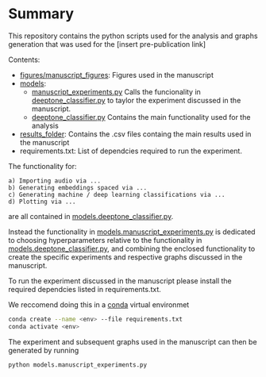 # Summary

This repository contains the python scripts used for the analysis and graphs generation that was used for the [insert pre-publication link]

Contents:

- [figures/manuscript_figures](https://docs.conda.io/en/latest/): Figures used in the manuscript
- [models](https://docs.conda.io/en/latest/):
    - [manuscript_experiments.py](https://docs.conda.io/en/latest/) Calls the funcionality in [deeptone_classifier.py](https://docs.conda.io/en/latest/) to taylor the experiment discussed in the manuscript.
    - [deeptone_classifier.py](https://docs.conda.io/en/latest/) Contains the main functionality used for the analysis
- [results_folder](https://docs.conda.io/en/latest/): Contains the .csv files containg the main results used in the manuscript
- requirements.txt: List of dependcies required to run the experiment.

The functionality for:

    a) Importing audio via ...
    b) Generating embeddings spaced via ...
    c) Generating machine / deep learning classifications via ...
    d) Plotting via ...
    
are all contained in [models.deeptone_classifier.py](https://docs.conda.io/en/latest/).


Instead the functionality in [models.manuscript_experiments.py](https://docs.conda.io/en/latest/) is dedicated to choosing hyperparameters relative to the functionality in [models.deeptone_classifier.py](https://docs.conda.io/en/latest/), and combining the enclosed functionality to create the specific experiments and respective graphs discussed in the manuscript. 

To run the experiment discussed in the manuscript please install the required dependcies listed in requirements.txt.

We reccomend doing this in a [conda](https://docs.conda.io/en/latest/) virtual environmet

```bash
conda create --name <env> --file requirements.txt 
conda activate <env>
```

The experiment and subsequent graphs used in the manuscript can then be generated by running

```bash
python models.manuscript_experiments.py
```





